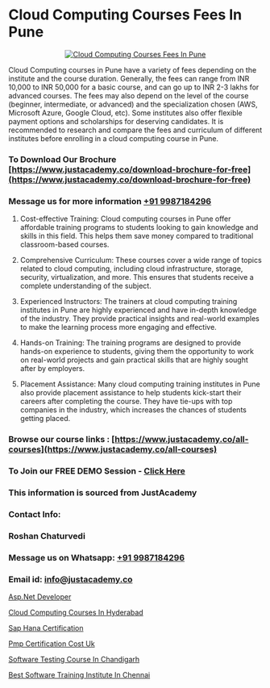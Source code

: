 # Cloud Computing Courses Fees In Pune

<p align="center">
  <a href="https://justacademy.co/all-courses">
    <img src="https://i.ibb.co/FJQ9DDy/cloud-computing.webp" alt="Cloud Computing Courses Fees In Pune">
  </a>
</p>


Cloud Computing courses in Pune have a variety of fees depending on the institute and the course duration. Generally, the fees can range from INR 10,000 to INR 50,000 for a basic course, and can go up to INR 2-3 lakhs for advanced courses. The fees may also depend on the level of the course (beginner, intermediate, or advanced) and the specialization chosen (AWS, Microsoft Azure, Google Cloud, etc). Some institutes also offer flexible payment options and scholarships for deserving candidates. It is recommended to research and compare the fees and curriculum of different institutes before enrolling in a cloud computing course in Pune.
### To Download Our Brochure [https://www.justacademy.co/download-brochure-for-free](https://www.justacademy.co/download-brochure-for-free)
### Message us for more information [+91 9987184296](https://api.whatsapp.com/send?phone=919987184296)
1) Cost-effective Training: Cloud computing courses in Pune offer affordable training programs to students looking to gain knowledge and skills in this field. This helps them save money compared to traditional classroom-based courses.

2) Comprehensive Curriculum: These courses cover a wide range of topics related to cloud computing, including cloud infrastructure, storage, security, virtualization, and more. This ensures that students receive a complete understanding of the subject.

3) Experienced Instructors: The trainers at cloud computing training institutes in Pune are highly experienced and have in-depth knowledge of the industry. They provide practical insights and real-world examples to make the learning process more engaging and effective.

4) Hands-on Training: The training programs are designed to provide hands-on experience to students, giving them the opportunity to work on real-world projects and gain practical skills that are highly sought after by employers.

5) Placement Assistance: Many cloud computing training institutes in Pune also provide placement assistance to help students kick-start their careers after completing the course. They have tie-ups with top companies in the industry, which increases the chances of students getting placed.

### Browse our course links : [https://www.justacademy.co/all-courses](https://www.justacademy.co/all-courses) 
### To Join our FREE DEMO Session - [Click Here](https://www.justacademy.co/register-for-course-demo)


### This information is sourced from JustAcademy
### Contact Info:
### Roshan Chaturvedi
### Message us on Whatsapp: [+91 9987184296](https://api.whatsapp.com/send?phone=919987184296)
### Email id: [info@justacademy.co](mailto:info@justacademy.co)
                
[Asp.Net Developer](https://www.linkedin.com/pulse/aspnet-developer-justacademy-berlin-bvfoc?trackingId=u%2BdW88LFM2pPA4Mxycbq4A%3D%3D&lipi=urn%3Ali%3Apage%3Ad_flagship3_company_admin%3BYf0bh%2BAUR9ioxIsyYDfCpA%3D%3D)

[Cloud Computing Courses In Hyderabad](https://www.linkedin.com/pulse/cloud-computing-courses-hyderabad-justacademy-jaipur-k6sjc?trackingId=Bj0EeXyQanB%2BGKIGl3Jp3Q%3D%3D&lipi=urn%3Ali%3Apage%3Ad_flagship3_company_admin%3B%2Bj%2BWkU3wSKSQ1R70zcYAcw%3D%3D)

[Sap Hana Certification](https://medium.com/@surajvaishnav5015/sap-hana-certification-7a41a9af9ce5)

[Pmp Certification Cost Uk](https://medium.com/@ranemanish460/pmp-certification-cost-uk-3a148d7faad1)

[Software Testing Course In Chandigarh](https://justacademyin.github.io/justacademy/software-testing-course-in-chandigarh)

[Best Software Training Institute In Chennai](https://justacademyin.github.io/justacademy/best-software-training-institute-in-chennai)

